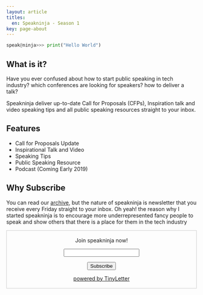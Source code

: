 ```yaml
---
layout: article
titles:
  en: Speakninja - Season 1
key: page-about
---
```


```python
speak@ninja>>> print("Hello World")
```

## What is it?

Have you ever confused about how to start public speaking in tech industry? which conferences are looking for speakers? how to deliver a talk?

Speakninja deliver up-to-date Call for Proposals (CFPs), Inspiration talk and video speaking tips and all public speaking resources straight to your inbox.

## Features

  - Call for Proposals Update
  - Inspirational Talk and Video
  - Speaking Tips
  - Public Speaking Resource
  - Podcast (Coming Early 2019)


## Why Subscribe

You can read our [archive](http://tinyletter.com/speakninja/archive), but the nature of speakninja is newsletter that you receive every Friday straight to your inbox. Oh yeah! the reason why I started speakninja is to encourage more underrepresented fancy people to speak and show others that there is a place for them in the tech industry

<form style="border:1px solid #ccc;padding:3px;text-align:center;" action="https://tinyletter.com/speakninja" method="post" target="popupwindow" onsubmit="window.open('https://tinyletter.com/speakninja', 'popupwindow', 'scrollbars=yes,width=800,height=600');return true"><p><label for="tlemail">Join speakninja now!</label></p><p><input type="text" style="width:200px" name="email" id="tlemail" /></p><input type="hidden" value="1" name="embed"/><input type="submit" value="Subscribe" /><p><a href="https://tinyletter.com/speakninja" target="_blank">powered by TinyLetter</a></p></form>
         